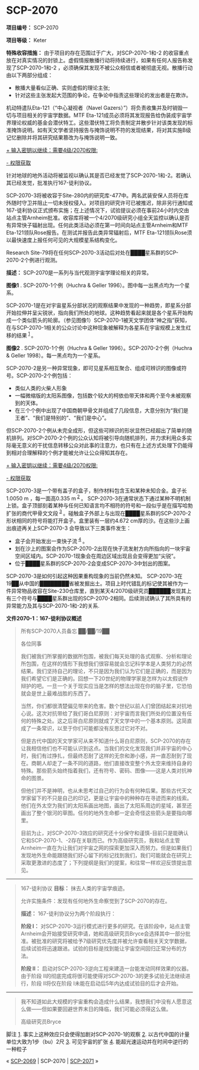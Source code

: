 # SCP-2070
                        


**项目编号：** SCP-2070

**项目等级：** Keter

**特殊收容措施：** 由于项目的存在范围过于广大，对SCP-2070-1和-2 的收容重点放在对真实情况的封锁上。虚假情报散播行动将持续进行，如果有任何人报告称发现了SCP-2070-1和-2 ，必须确保其发现不被公众相信或者被彻底无视。散播行动由以下两部分组成：

- 散播大量看似正确、实则虚假的理论主张;
- 针对这些主张发起大范围的争论，在争论中指责这些理论的发出者是在欺诈。

机动特遣队Eta-121（“中心凝视者（Navel Gazers）”）将负责收集并及时销毁一切与项目相关的宇宙学数据。MTF Eta-121成员必须将其发现报告给伪装成宇宙学界理论权威的基金会潜伏特工。这些潜伏特工将负责制定并散步针对该类发现的标准掩饰说明。如有天文学者坚持报告与掩饰说明不符的发现结果，将对其实施B级记忆删除并将其研究结果篡改为与掩饰说明一致。


<a shape='rect' class='collapsible-block-link' href='javascript:;'>+&#160;&#36755;&#20837;&#23494;&#38053;&#20197;&#32487;&#32493;&#65306;&#38656;&#35201;4&#32423;/2070&#26435;&#38480;:</a>

<a shape='rect' class='collapsible-block-link' href='javascript:;'>-&#160;&#26435;&#38480;&#33719;&#21462;</a>

针对地球的地外活动将被监视以确认其是否已经发觉了SCP-2070-1和-2。若确认其已经发觉，批准执行167-徒利协议。

SCP-2070-3将被收容于Site-280内的研究库-477中。两名武装安保人员将在库外随时守卫并阻止一切未授权侵入。对项目的研究许可已被推迟，除非另行通知或167-徒利协议正式颁布实施；在上述情况下，试验提议必须在事前24小时内交由站点主管Arnheim批准。收容库将被一个4/2070级研究小组全天监控以确认是否有异常快子辐射出现。任何此类活动必须在第一时间向站点主管Arnheim和MTF Eta-121领队Rose报告。在测试并报告此类异常辐射后，MTF Eta-121领队Rose须以最快速度上报任何可见的大规模星系结构变化。

Research Site-79将在任何SCP-2070-3活动后对处在████星系群的SCP-2070-2个例进行观测。





**描述：** SCP-2070是一系列与当代观测宇宙学理论相关的异常。


**图像1** . SCP-2070-1个例（Huchra & Geller 1996）。图中每一出黑点均为一个星系。



SCP-2070-1是在对宇宙星系分部状况的观察结果中发现的一种趋势，即星系分部开始拉伸并呈尖锐状，指向我们所处的地球。这种趋势看起来就是各个星系开始构成一个类似箭头的轮廓。（参见图像1）SCP-2070-1被天文学团体“神之指”获知，在与SCP-2070-1相关的公众讨论中这种现象被解释为各星系在宇宙规模上发生红移的结果<sup class='footnoteref'>
 <a shape='rect' class='footnoteref' id='footnoteref-1' href='javascript:;' onclick='WIKIDOT.page.utils.scrollToReference(&apos;footnote-1&apos;)'>1</a>
</sup>。



**图像2** . SCP-2070-1个例（Huchra & Geller 1996）。SCP-2070-2个例（Huchra & Geller 1998）。每一黑点均为一个星系。



SCP-2070-2是另一种异常现象，即可见星系相互聚合、组成可辨识的图像或符号。SCP-2070-2个例包括：

- 类似人类的火柴人形象
- 一幅微缩版的太阳系图像，包括数个较大的柯依伯带天体和两个至今未被观察到的天体。
- 在三个个例中出现了中国商朝甲骨文并组成了几段信息，大意分别为“我们是王者”、“我们是特别的”、“我们是中心”。

但SCP-2070-2个例从未完全成形，但这些可辨识的形状显然已经超出了简单的随机排列。对SCP-2070-2个例的公众认知将被引导向随机排列，并力求利用众多实际毫无意义的干扰信息转移公众对此事的注意力，也只有在上述方式处理下仍能得到相对合理解释的个例才能被允许让公众得知其存在。


<a shape='rect' class='collapsible-block-link' href='javascript:;'>+&#160;&#36755;&#20837;&#23494;&#38053;&#20197;&#32487;&#32493;&#65306;&#38656;&#35201;4&#32423;/2070&#26435;&#38480;:</a>

<a shape='rect' class='collapsible-block-link' href='javascript:;'>-&#160;&#26435;&#38480;&#33719;&#21462;</a>

SCP-2070-3是一个带有盖子的盒子，制作材料包含玉和某种未知合金。盒子长1.0050 m ，每一面高0.335 m<sup class='footnoteref'>
 <a shape='rect' class='footnoteref' id='footnoteref-2' href='javascript:;' onclick='WIKIDOT.page.utils.scrollToReference(&apos;footnote-2&apos;)'>2</a>
</sup>。 SCP-2070-3在通常状态下通过某种不明机制上锁。盒子顶部刻着某种与任何已知语言均不相符的符号和一段似乎是在描写哈勃扩张的商代甲骨文文段<sup class='footnoteref'>
 <a shape='rect' class='footnoteref' id='footnoteref-3' href='javascript:;' onclick='WIKIDOT.page.utils.scrollToReference(&apos;footnote-3&apos;)'>3</a>
</sup>。碰触盒子外部上与出现在████星系群的SCP-2070-2形状相同的符号将能打开盒子。盒里装有一层约4.672 cm厚的沙。在这些沙上画出痕迹再关上SCP-2070-3 会导致以下三类事件发生：

- 盒子会开始发出一束快子流<sup class='footnoteref'>
 <a shape='rect' class='footnoteref' id='footnoteref-4' href='javascript:;' onclick='WIKIDOT.page.utils.scrollToReference(&apos;footnote-4&apos;)'>4</a>
</sup>。
- 划在沙上的图案会作为SCP-2070-2出现在快子流发射方向所指向的一块宇宙空间区域内。SCP-2070-1现象会在周边区域出现且会变得更加“尖锐”。
- 位于████星系群的SCP-2070-2会变成SCP-2070-3中划出的图案。

SCP-2070-3是如何引起这种因果重构现象的当前仍然未知。
SCP-2070-3在19██从中国的████████省被发掘出土。项目上时代错乱的标记使其被作为一件异常物品收容在Site-230仓库里，直到某天4/2070级研究员██████发现其上有三个符号与████星系群出现的SCP-2070-2相同。后续测试确认了其所具有的异常能力及其与SCP-2070-1和-2的关系.

**文件2070-1：167-徒利协议概述** 


> 
> 所有SCP-2070人员备忘
██/██/19██
> 
> 
> 各位同事
> 
> 我们被我们所掌握的数据所包围，被我们每天处理的各式观察、分析和理论所包围，在这样的情形下我想我们很容易就会忘记科学本是人类努力的必然结果。我们坚持自己的理论，不只是因为我们认为它们是正确的，而是因为我们希望它们是正确的。回想一下20世纪的物理学家是怎样为以太假说作辩护的吧。一旦一个关于现实应当是怎样的想法出现在你的脑子里，它恐怕就会是世上最难战胜的东西了。
> 
> 当然，你们都很清楚偏见带来的危害。数个世纪以前人们曾团结起来对抗地心说。这次对抗带给了我们哥白尼原则：对宇宙而言我们所处的位置没有任何的特殊之处。这之后哥白尼原则就成了天文学中的一个基本原则。这简直成了一条常识，以至于你们可能都没有反思过它对不对。
> 
> 但是古代中国的天文学家可从来不知道什么哥白尼原则，SCP-2070的存在让我相信他们也不可能认识到这点。当我们的文化发现我们并非宇宙的中心时，我们有过挣扎，但最终忍耐了这样的无奈和渺小感，并一直忍耐到了现在。商朝人却走了一条不同的道路，他们直接改变整个外太空来维持自身的特殊。那些箭头始终指着我们，还有符号、密码、图像——这是人类对抗神命的图景。
> 
> 但他们并不是神明，也从未思考过自己的行为会有何种后果。那些古代天文学家留下的不只是自己的印记，更是让宇宙中的种种存在寻迹而来的线索。他们在外太空为我们的太阳系画出地图，画出了太阳系周边的星域，甚至还画出了整个银河的草图。任何的地外生命都一定会奇怪这些箭头是要指向哪里。
> 
> 目前为止，对SCP-2070-3效应的研究还十分保守和谨慎-目前只是能确认它和SCP-2070-1、-2存在关联而已。作为高级研究员，我和站点主管Arnheim一直在为让我们对宇宙之网的探索更加深入而努力。但是如果我们发现地外生命能跟随我们好心留下的标记找到我们，我们可能就会在研究上采取更激进的态度了；下列提纲是我们的提案，和往常一样欢迎反馈提出意见。
> 
> 
---
> 
> 167-徒利协议
**目标：** 抹去人类的宇宙学痕迹。
> 
> 允许实施条件：发现有任何地外生命察觉到了SCP-2070的存在。
> 
> **描述：** 167-徒利协议分为两个阶段执行：
> 
> **阶段 I：** 对SCP-2070-3运行模式进行更多的研究。在该阶段中，站点主管Arnheim会开始接受研究申请，她和高级研究员Bryce会选择其中一部分批准。被批准的研究将被给予7级研究优先度并被允许查看相关天文学数据，后续试验将迅速跟进。试验的目标是找到能让宇宙空间回归正常分布的方法。
> 
> **阶段 II：** 启动对SCP-2070-3逆向工程来建造一台能发动同样效果的仪器。由于阶段 II的彻底完成将很可能使得对SCP-2070-3的更多试验无法继续进行，阶段 II将仅在阶段 I未能在启动后5年内达成试验目的后才会开始。
> 
> 
---
> 
> 我不知道如此大规模的宇宙重构会造成什么结果，我想我们中没有人愿意这么做——但如果要回避世界末日的降临，我们可能必须得这么做。
> 
> 高级研究员Bryce
> 





脚注
<a shape='rect' href='javascript:;' onclick='WIKIDOT.page.utils.scrollToReference(&apos;footnoteref-1&apos;)'>1</a>. 事实上这种效应只会使得加剧对SCP-2070-1的观察
<a shape='rect' href='javascript:;' onclick='WIKIDOT.page.utils.scrollToReference(&apos;footnoteref-2&apos;)'>2</a>. 以古代中国的计量单位大致为1步（bu）2尺
<a shape='rect' href='javascript:;' onclick='WIKIDOT.page.utils.scrollToReference(&apos;footnoteref-3&apos;)'>3</a>. 可见宇宙的扩张
<a shape='rect' href='javascript:;' onclick='WIKIDOT.page.utils.scrollToReference(&apos;footnoteref-4&apos;)'>4</a>. 能超光速运动并在时间中逆行的一种粒子



« [SCP-2069](/scp-2069) | SCP-2070 | [SCP-2071](/scp-2071) »





                    
